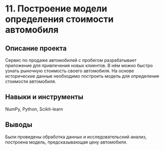# 11. Построение модели определения стоимости автомобиля

## Описание проекта
Сервис по продаже автомобилей с пробегом  разрабатывает приложение для привлечения новых клиентов. В нём можно быстро узнать рыночную стоимость своего автомобиля. На основе исторические данные необходимо построить модель для определения стоимости автомобиля. 

## Навыки и инструменты
NumPy, Python, Scikit-learn

## Выводы
Были проведены обработка данных и исследовательский анализ, построена модель, предсказывающая цену автомобиля.